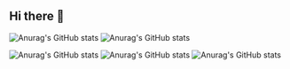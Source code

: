 ## Hi there 👋

<!--
**hoysong/hoysong** is a ✨ _special_ ✨ repository because its `README.md` (this file) appears on your GitHub profile.

Here are some ideas to get you started:

- 🔭 I’m currently working on ...
- 🌱 I’m currently learning ...
- 👯 I’m looking to collaborate on ...
- 🤔 I’m looking for help with ...
- 💬 Ask me about ...
- 📫 How to reach me: ...
- 😄 Pronouns: ...
- ⚡ Fun fact: ...
-->
![Anurag's GitHub stats](https://fdf-fil-de-fer.vercel.app/api?username=hoysong&show_icons=true&theme=radical)
![Anurag's GitHub stats](https://github-readme-stats.vercel.app/api?username=hoysong&show_icons=true&theme=radical)

![Anurag's GitHub stats](https://minishell-jade.vercel.app/api?username=hoysong&show_icons=true&theme=radical)
![Anurag's GitHub stats](https://minishell-git-master-hoysongs-projects.vercel.app/api?username=hoysong&show_icons=true&theme=radical)
![Anurag's GitHub stats](https://github-readme-stats-sand-zeta-98.vercel.app/api?username=hoysong&show_icons=true&theme=radical)
